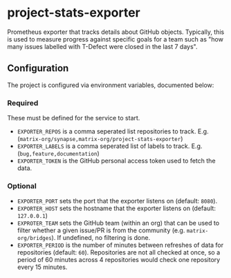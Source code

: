 # project-stats-exporter

Prometheus exporter that tracks details about GitHub objects. Typically, this is used to measure progress against specific goals
for a team such as "how many issues labelled with T-Defect were closed in the last 7 days".


## Configuration

The project is configured via environment variables, documented below:

### Required

These must be defined for the service to start.

- `EXPORTER_REPOS` is a comma seperated list repositories to track. E.g. (`matrix-org/synapse,matrix-org/project-stats-exporter`)
- `EXPORTER_LABELS` is a comma seperated list of labels to track. E.g. (`bug,feature,documentation`)
- `EXPORTER_TOKEN` is the GitHub personal access token used to fetch the data.

### Optional

- `EXPORTER_PORT` sets the port that the exporter listens on (default: `8080`).
- `EXPORTER_HOST` sets the hostname that the exporter listens on (default: `127.0.0.1`)
- `EXPROTER_TEAM` sets the GitHub team (within an org) that can be used to filter whether a given issue/PR is from the community (e.g. `matrix-org/bridges`). If undefined, no filtering is done.
- `EXPORTER_PERIOD` is the number of minutes between refreshes of data for repositories (default: `60`). Repositories are not all checked at once, so a period of 60 minutes across 4 repositories would check one repository every 15 minutes.